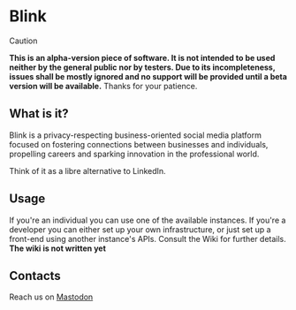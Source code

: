 # Blink

> [!CAUTION]
> **This is an alpha-version piece of software. It is not intended to be used neither by the general public nor by testers. Due to its incompleteness, issues shall be mostly ignored and no support will be provided until a beta version will be available.** Thanks for your patience.

## What is it?
Blink is a privacy-respecting business-oriented social media platform focused on fostering connections between businesses and individuals, propelling careers and sparking innovation in the professional world.

Think of it as a libre alternative to LinkedIn.

## Usage
If you're an individual you can use one of the available instances.
If you're a developer you can either set up your own infrastructure, or just set up a front-end using another instance's APIs. Consult the Wiki for further details. **The wiki is not written yet**

## Contacts
Reach us on <a rel="me" href="https://mastodon.social/@blinknetwork">Mastodon</a>
